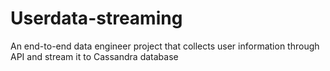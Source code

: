 # Userdata-streaming
An end-to-end data engineer project that collects user information through API and stream it to Cassandra database
